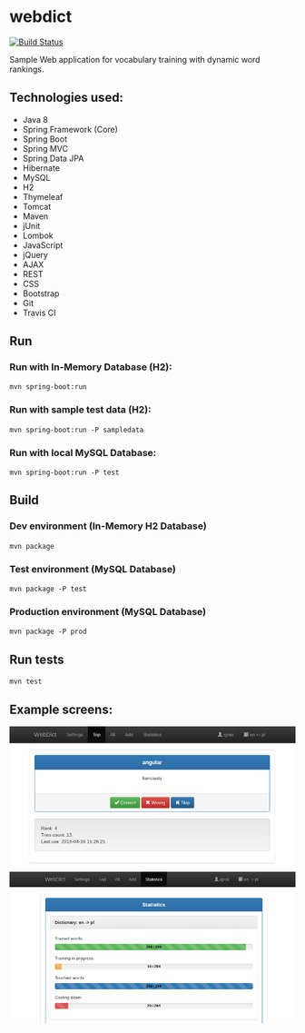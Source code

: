 # webdict
[![Build Status](https://travis-ci.org/igrek51/webdict.svg?branch=master)](https://travis-ci.org/igrek51/webdict)

Sample Web application for vocabulary training with dynamic word rankings.

## Technologies used:
* Java 8
* Spring Framework (Core)
* Spring Boot
* Spring MVC
* Spring Data JPA
* Hibernate
* MySQL
* H2
* Thymeleaf
* Tomcat
* Maven
* jUnit
* Lombok
* JavaScript
* jQuery
* AJAX
* REST
* CSS
* Bootstrap
* Git
* Travis CI

## Run
### Run with In-Memory Database (H2):
```
mvn spring-boot:run
```
### Run with sample test data (H2):
```
mvn spring-boot:run -P sampledata
```
### Run with local MySQL Database:
```
mvn spring-boot:run -P test
```

## Build
### Dev environment (In-Memory H2 Database)
```
mvn package
```
### Test environment (MySQL Database)
```
mvn package -P test
```
### Production environment (MySQL Database)
```
mvn package -P prod
```

## Run tests
```
mvn test
```

## Example screens:
![alt tag](https://github.com/igrek51/webdict/blob/master/wiki/img/webdict-screen-1.png)
![alt tag](https://github.com/igrek51/webdict/blob/master/wiki/img/webdict-screen-2.png)
